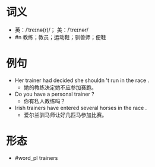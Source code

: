 # 词义
- 英：/ˈtreɪnə(r)/； 美：/ˈtreɪnər/
- #n 教练；教员；运动鞋；驯兽师；便鞋
# 例句
- Her trainer had decided she shouldn 't run in the race .
	- 她的教练决定她不应参加赛跑。
- Do you have a personal trainer ?
	- 你有私人教练吗？
- Irish trainers have entered several horses in the race .
	- 爱尔兰驯马师让好几匹马参加比赛。
# 形态
- #word_pl trainers

